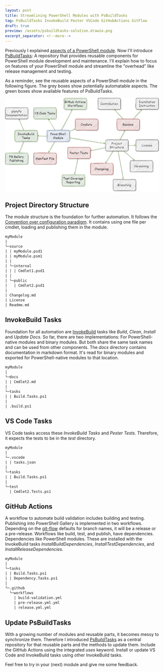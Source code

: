 ```yaml
---
layout: post
title: Streamlining PowerShell Modules with PsBuildTasks
tag: PsBuildTasks InvokeBuild Pester VSCode GitHubActions GitFlow
draft: true
preview: /assets/psbuildtasks-solution.drawio.png
excerpt_separator: <!--more-->
---
```


Previously I explained [aspects of a PowerShell module](2022-04-15-PowerShell-Module-Development-Reuse-and-Maturity.md).
Now I'll introduce [PsBuildTasks](https://github.com/abbgrade/PsBuildTasks): A repository that provides reusable components for PowerShell module development and maintenance.
I'll explain how to focus on features of your PowerShell module and streamline the "overhead" like release management and testing.

<!--more-->

As a reminder, see the reusable aspects of a PowerShell module in the following figure.
The grey boxes show potentially automatable aspects.
The green boxes show available features of PsBuildTasks.

![PsBuildTasks Structure](/assets/psbuildtasks-solution.drawio.png)

## Project Directory Structure

The module structure is the foundation for further automation.
It follows the [Convention over configuration paradigm](https://en.wikipedia.org/wiki/Convention_over_configuration).
It contains using one file per cmdlet, loading and publishing them in the module.

```plaintext
myModule
|
└─source
| | myModule.psd1
| | myModule.psm1
| |
| └─internal
| | | Cmdlet1.psd1
| |
| └─public
|   | Cmdlet2.psd1
|
| Changelog.md
| License
| Readme.md
```

## InvokeBuild Tasks

Foundation for all automation are [InvokeBuild](https://github.com/nightroman/Invoke-Build) tasks like *Build*, *Clean*, *Install* and *Update Docs*.
So far, there are two implementations: For PowerShell-native modules and binary modules.
But both share the same task names and can be used from other components.
The *docs* directory contains documentation in markdown format.
It's read for binary modules and exported for PowerShell-native modules to that location.

```plaintext
myModule
|
└─docs
| | Cmdlet2.md
|
└─tasks
| | Build.Tasks.ps1
|
| .build.ps1
```

## VS Code Tasks

VS Code tasks access these *InvokeBuild Tasks* and *Pester Tests*.
Therefore, it expects the tests to be in the *test* directory.

```plaintext
myModule
|
└─.vscode
| | tasks.json
|
└─tasks
| | Build.Tasks.ps1
|
└─test
  | Cmdlet2.Tests.ps1
```

## GitHub Actions

A workflow to automate build validation includes building and testing.
Publishing into PowerShell Gallery is implemented in two workflows.
Depending on the [git-flow](https://github.com/nvie/gitflow) defaults for branch names, it will be a release or a pre-release.
Workflows like build, test, and publish, have dependencies.
Dependencies like PowerShell modules. These are installed with the InvokeBuild tasks *InstallBuildDependencies*, *InstallTestDependencies*, and *InstallReleaseDependencies*.

```plaintext
myModule
|
└─tasks
| | Build.Tasks.ps1
| | Dependency.Tasks.ps1
|
└─.github
  └─workflows
    | build-validation.yml
    | pre-release.yml.yml
    | release.yml.yml
```

## Update PsBuildTasks

With a growing number of modules and reusable parts, it becomes messy to synchronize them.
Therefore I introduced [PsBuildTasks](https://github.com/abbgrade/PsBuildTasks) as a central repository for that reusable parts and the methods to update them.
Include the GitHub Actions using the integrated *uses* keyword.
Install or update VS Code and InvokeBuild tasks using other InvokeBuild tasks.

Feel free to try in your (next) module and give me some feedback.
